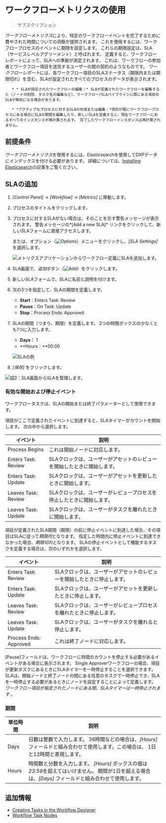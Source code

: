 # ワークフローメトリクスの使用

> サブスクリプション

*ワークフローメトリクス*により、特定のワークフローイベントを完了するために費やされた時間についての洞察が提供されます。 これを使用するには、ワークフロープロセスのイベントに期限を設定します。 これらの期限設定は、SLA（サービスレベルアグリーメント）と呼ばれます。 定義すると、ワークフローレポートによって、SLAへの準拠が測定されます。 これは、ワークフローの参加者とワークフロー項目を送信するユーザーの間の契約のようなものです。 *ワークフローレポート*には、各ワークフロー項目のSLAステータス（期限内または期限切れ）を含む、SLAが設定されたすべてのプロセスのデータが表示されます。

``` important::
   * * SLAが設定されたワークフローの編集：* SLAが定義されたワークフローを編集すると（ノードの削除、タスク名の編集など）、ワークフロー/SLAパイプラインに既にある項目のSLAが無効になる場合があります。

   * *アクティブなプロセスに対するSLAの作成または編集：*項目が既にワークフロープロセスにある場合にSLAの期間を編集したり、新しいSLAを定義すると、現在ワークフローにあるすべてのインスタンスが再計算されます。 完了したワークフローインスタンスは再計算されません。
```

## 前提条件

*ワークフローメトリクス*を使用するには、Elasticsearchを使用してDXPデータにインデックスを付ける必要があります。 詳細については、[Installing Elasticsearch](https://help.liferay.com/hc/en-us/articles/360028711132-Installing-Elasticsearch)の記事をご覧ください。

## SLAの追加

1.  *[Control Panel]* → *[Workflow]* → *[Metrics]* に移動します。

2.  プロセスのタイトルをクリックします。

3.  プロセスに対するSLAがない場合は、そのことを示す警告メッセージが表示されます。 警告メッセージの*[Add a new SLA]* リンクをクリックして、新しいSLAフォームに直接アクセスします。

    または、オプション（![Options](../../../images/icon-options.png)）メニューをクリックし、*[SLA Settings]* を選択します。

    ![メトリクスアプリケーションからワークフロー定義にSLAを追加します。](./using-workflow-metrics/images/01.png)

4.  SLA画面で、*追加*ボタン（![Add](../../../images/icon-add.png)）をクリックします。

5.  新しいSLAフォームで、SLAに名前と説明を付けます。

6.  次の3つを指定して、SLAの期間を定義します。

      - **Start**：Enters Task: Review
      - **Pause**：On Task: Update
      - **Stop**：Process Ends: Approved

7.  SLAの期間（つまり、期限）を定義します。 2つの時間ボックスの少なくとも1つに入力します。

      - **Days：** 1
      - **Hours：**00:00

    ![SLAの例](./using-workflow-metrics/images/03.png)

8.  *[保存]* をクリックします。

![図2：SLA画面からSLAを管理します。](./using-workflow-metrics/images/02.png)

### 有効な開始および停止イベント

ワークフロータスクは、SLAの開始または終了パラメーターとして使用できます。

項目がここで定義されたイベントに到達すると、SLAタイマーがカウントを開始します。 次の中から選択します。

| イベント                | 説明                                    |
| ------------------- | ------------------------------------- |
| Process Begins      | これは開始ノードに対応します。                       |
| Enters Task: Review | SLAクロックは、ユーザーがアセットのレビューを開始したときに開始します。 |
| Enters Task: Update | SLAクロックは、ユーザーがアセットを更新したときに開始します。      |
| Leaves Task: Review | SLAクロックは、ユーザーがレビュープロセスを停止したときに開始します。  |
| Leaves Task: Update | SLAクロックは、ユーザーがタスクを離れたときに開始します。        |

項目が定義されたSLA期間（期限）の前に停止イベントに到達した場合、その項目はSLAに従って*期限内*となります。 指定した時間内に停止イベントに到達できなかった場合、*期限切れ*となります。 SLAの停止イベントとして機能するタスクを定義する場合は、次のいずれかを選択します。

| イベント                   | 説明                                    |
| ---------------------- | ------------------------------------- |
| Enters Task: Review    | SLAクロックは、ユーザーがアセットのレビューを開始したときに停止します。 |
| Enters Task: Update    | SLAクロックは、ユーザーがアセットを更新したときに停止します。      |
| Leaves Task: Review    | SLAクロックは、ユーザーがレビュープロセスを離れたときに停止します。   |
| Leaves Task: Update    | SLAクロックは、ユーザーがタスクを離れると停止します。          |
| Process Ends: Approved | これは終了ノードに対応します。                       |

[Pause]フィールドは、ワークフローに時間のカウントを停止する必要があるイベントがある場合に表示されます。 Single Approverワークフローの場合、項目が更新タスクにあるときにSLAタイマーを一時停止することを選択できます。 SLAは、開始ノードと終了ノードの間にある任意のタスクで一時停止でき、SLAを一時停止する必要があるときにノードを設定することによって定義します。 *ワークフロー項目が指定されたノードにある間、SLAタイマーは一時停止されます* 。

### 期間

| 単位時間  | 説明                                                                                       |
| ----- | ---------------------------------------------------------------------------------------- |
| Days  | 日数は整数で入力します。 36時間などの場合は、*[Hours]* フィールドと組み合わせて使用します。この場合は、 1日と12時間と表現します。                 |
| Hours | 時間数と分数を入力します。 *[Hours]* ボックスの値は*23:59*を超えてはいけません。 期間が1日を超える場合は、*[Days]* フィールドと組み合わせて使用します。 |

## 追加情報

  - [Creating Tasks in the Workflow Designer](https://help.liferay.com/hc/articles/360028821932-Creating-Tasks-in-the-Workflow-Designer)
  - [Workflow Task Nodes](https://help.liferay.com/hc/articles/360028834732-Workflow-Task-Nodes)
